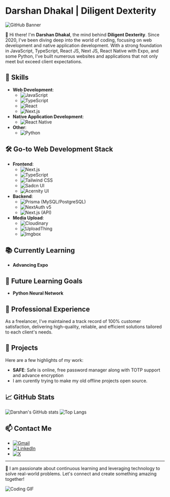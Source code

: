# Darshan Dhakal | Diligent Dexterity

![GitHub Banner](banner.png)

👋 Hi there! I'm **Darshan Dhakal**, the mind behind **Diligent Dexterity**. Since 2020, I've been diving deep into the world of coding, focusing on web development and native application development. With a strong foundation in JavaScript, TypeScript, React JS, Next JS, React Native with Expo, and some Python, I've built numerous websites and applications that not only meet but exceed client expectations.

## 🚀 Skills
- **Web Development**: 
  - ![JavaScript](https://img.shields.io/badge/-JavaScript-F7DF1E?logo=javascript&logoColor=black) 
  - ![TypeScript](https://img.shields.io/badge/-TypeScript-3178C6?logo=typescript&logoColor=white) 
  - ![React](https://img.shields.io/badge/-React-61DAFB?logo=react&logoColor=black) 
  - ![Next.js](https://img.shields.io/badge/-Next.js-000000?logo=next.js&logoColor=white)
- **Native Application Development**: 
  - ![React Native](https://img.shields.io/badge/-Expo-ffffff?logo=expo&logoColor=black)
- **Other**: 
  - ![Python](https://img.shields.io/badge/-Python-3776AB?logo=python&logoColor=white)

## 🛠️ Go-to Web Development Stack
- **Frontend**:
  - ![Next.js](https://img.shields.io/badge/-Next.js-000000?logo=next.js&logoColor=white)
  - ![TypeScript](https://img.shields.io/badge/-TypeScript-3178C6?logo=typescript&logoColor=white)
  - ![Tailwind CSS](https://img.shields.io/badge/-Tailwind%20CSS-38B2AC?logo=tailwind-css&logoColor=white)
  - ![Sadcn UI](https://img.shields.io/badge/-Sadcn%20UI-000000?logo=storybook&logoColor=white)
  - ![Acernity UI](https://img.shields.io/badge/-Acernity%20UI-000000?logo=storybook&logoColor=white)
- **Backend**:
  - ![Prisma](https://img.shields.io/badge/-Prisma-2D3748?logo=prisma&logoColor=white) (MySQL/PostgreSQL)
  - ![NextAuth v5](https://img.shields.io/badge/-NextAuth%20v5-000000?logo=next.js&logoColor=white)
  - ![Next.js](https://img.shields.io/badge/-Next.js-000000?logo=next.js&logoColor=white) (API)
- **Media Upload**:
  - ![Cloudinary](https://img.shields.io/badge/-Cloudinary-3448C5?logo=cloudinary&logoColor=white)
  - ![UploadThing](https://img.shields.io/badge/-UploadThing-000000?logo=uploadthing&logoColor=white)
  - ![Imgbox](https://img.shields.io/badge/-Imgbox-000000?logo=imgbox&logoColor=white)

## 📚 Currently Learning
- **Advancing Expo**

## 🌟 Future Learning Goals
- **Python Neural Network**

## 💼 Professional Experience
As a freelancer, I've maintained a track record of 100% customer satisfaction, delivering high-quality, reliable, and efficient solutions tailored to each client's needs.

## 🌟 Projects
Here are a few highlights of my work:
- **SAFE**: Safe is online, free password manager along with TOTP support and advance encryption
- I am curently trying to make my old offline projects open source. 

## 📈 GitHub Stats
![Darshan's GitHub stats](https://github-readme-stats.vercel.app/api?username=diligentdexterity&show_icons=true&theme=radical) <!-- Replace with your GitHub username -->
![Top Langs](https://github-readme-stats.vercel.app/api/top-langs/?username=diligentdexterity&layout=compact&theme=radical) <!-- Replace with your GitHub username -->

## 📫 Contact Me
- [![Gmail](https://img.shields.io/badge/-Gmail-D14836?logo=gmail&logoColor=white)](mailto:diligentdexterity@gmail.com)
- [![LinkedIn](https://img.shields.io/badge/-LinkedIn-3178C6?logo=linkedin&logoColor=white)](https://linkedin.com/in/your-linkedin-profile)
- [![X](https://img.shields.io/badge/-Twitter-000000?logo=x&logoColor=white)](https://x.com/diligentdex)
---

🌟 I am passionate about continuous learning and leveraging technology to solve real-world problems. Let's connect and create something amazing together!

![Coding GIF](https://media.giphy.com/media/L8K62iTDkzGX6/giphy.gif) <!-- Replace with a relevant GIF URL -->
